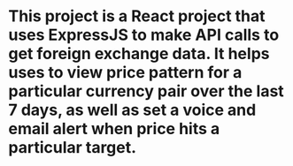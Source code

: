 # This project is a React project that uses ExpressJS to make API calls to get foreign exchange data. It helps uses to view price pattern for a particular currency pair over the last 7 days, as well as set a voice and email alert when price hits a particular target.
